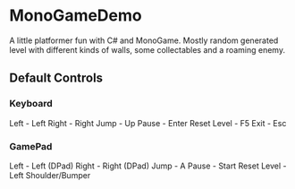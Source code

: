 # MonoGameDemo

A little platformer fun with C# and MonoGame. Mostly random generated level with different kinds of walls, some collectables and a roaming enemy.


## Default Controls

### Keyboard

Left - Left
Right - Right
Jump - Up
Pause - Enter
Reset Level - F5
Exit - Esc


### GamePad

Left - Left (DPad)
Right - Right (DPad)
Jump - A
Pause - Start
Reset Level - Left Shoulder/Bumper